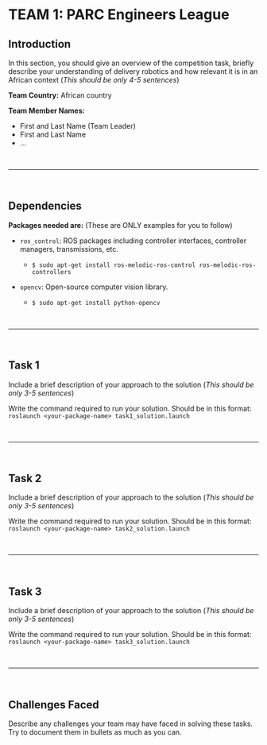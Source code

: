 # TEAM 1: PARC Engineers League 

## Introduction

In this section, you should give an overview of the competition task, briefly describe your understanding of delivery robotics and how relevant it is in an African context (*This should be only 4-5 sentences*)

**Team Country:** African country

**Team Member Names:**

* First and Last Name (Team Leader)
* First and Last Name
* ...

<br>

***

<br>

## Dependencies

**Packages needed are:** (These are ONLY examples for you to follow)

* `ros_control`: ROS packages including controller interfaces, controller managers, transmissions, etc.

    * `$ sudo apt-get install ros-melodic-ros-control ros-melodic-ros-controllers`

* `opencv`: Open-source computer vision library.
    * `$ sudo apt-get install python-opencv`


<br>

***

<br>

## Task 1

Include a brief description of your approach to the solution (*This should be only 3-5 sentences*)

Write the command required to run your solution. Should be in this format: <br>
` roslaunch <your-package-name> task1_solution.launch `

<br>

***

<br>

## Task 2

Include a brief description of your approach to the solution (*This should be only 3-5 sentences*)

Write the command required to run your solution. Should be in this format: <br>
` roslaunch <your-package-name> task2_solution.launch `

<br>

***

<br>

## Task 3

Include a brief description of your approach to the solution (*This should be only 3-5 sentences*)

Write the command required to run your solution. Should be in this format: <br>
` roslaunch <your-package-name> task3_solution.launch `

<br>

***

<br>

## Challenges Faced

Describe any challenges your team may have faced in solving these tasks. Try to document them in bullets as much as you can.
